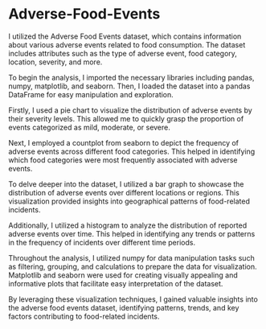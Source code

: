 # Adverse-Food-Events
I utilized the Adverse Food Events dataset, which contains information about various adverse events related to food consumption. The dataset includes attributes such as the type of adverse event, food category, location, severity, and more.

To begin the analysis, I imported the necessary libraries including pandas, numpy, matplotlib, and seaborn. Then, I loaded the dataset into a pandas DataFrame for easy manipulation and exploration.

Firstly, I used a pie chart to visualize the distribution of adverse events by their severity levels. This allowed me to quickly grasp the proportion of events categorized as mild, moderate, or severe.

Next, I employed a countplot from seaborn to depict the frequency of adverse events across different food categories. This helped in identifying which food categories were most frequently associated with adverse events.

To delve deeper into the dataset, I utilized a bar graph to showcase the distribution of adverse events over different locations or regions. This visualization provided insights into geographical patterns of food-related incidents.

Additionally, I utilized a histogram to analyze the distribution of reported adverse events over time. This helped in identifying any trends or patterns in the frequency of incidents over different time periods.

Throughout the analysis, I utilized numpy for data manipulation tasks such as filtering, grouping, and calculations to prepare the data for visualization. Matplotlib and seaborn were used for creating visually appealing and informative plots that facilitate easy interpretation of the dataset.

By leveraging these visualization techniques, I gained valuable insights into the adverse food events dataset, identifying patterns, trends, and key factors contributing to food-related incidents.
